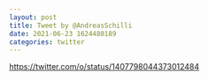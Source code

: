 ```yaml
--- 
layout: post 
title: Tweet by @AndreasSchilli 
date: 2021-06-23 1624480189 
categories: twitter 
--- 
```

https://twitter.com/o/status/1407798044373012484